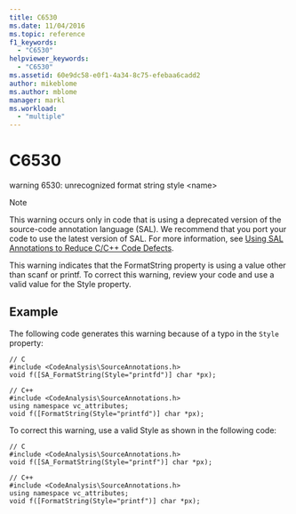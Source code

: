 ```yaml
---
title: C6530
ms.date: 11/04/2016
ms.topic: reference
f1_keywords:
  - "C6530"
helpviewer_keywords:
  - "C6530"
ms.assetid: 60e9dc58-e0f1-4a34-8c75-efebaa6cadd2
author: mikeblome
ms.author: mblome
manager: markl
ms.workload:
  - "multiple"
---
```

# C6530
warning 6530: unrecognized format string style \<name>

> [!NOTE]
> This warning occurs only in code that is using a deprecated version of the source-code annotation language (SAL). We recommend that you port your code to use the latest version of SAL. For more information, see [Using SAL Annotations to Reduce C/C++ Code Defects](../code-quality/using-sal-annotations-to-reduce-c-cpp-code-defects.md).

 This warning indicates that the FormatString property is using a value other than scanf or printf. To correct this warning, review your code and use a valid value for the Style property.

## Example
 The following code generates this warning because of a typo in the `Style` property:

```
// C
#include <CodeAnalysis\SourceAnnotations.h>
void f([SA_FormatString(Style="printfd")] char *px);

// C++
#include <CodeAnalysis\SourceAnnotations.h>
using namespace vc_attributes;
void f([FormatString(Style="printfd")] char *px);
```

 To correct this warning, use a valid Style as shown in the following code:

```
// C
#include <CodeAnalysis\SourceAnnotations.h>
void f([SA_FormatString(Style="printf")] char *px);

// C++
#include <CodeAnalysis\SourceAnnotations.h>
using namespace vc_attributes;
void f([FormatString(Style="printf")] char *px);
```
